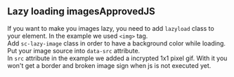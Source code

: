 <h2>Lazy loading images<span class="status approved">Approved</span><span class="status js">JS</span></h2>

If you want to make you images lazy, you need to add `lazyload` class to your element. In the example we used ```<img>``` tag.  
Add `sc-lazy-image` class in order to have a background color while loading.  
Put your image source into `data-src` attribute.  
In `src` attribute in the example we added a incrypted 1x1 pixel gif. With it you won't get a border and broken image sign when js is not executed yet.
